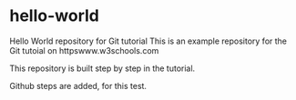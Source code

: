 # hello-world
Hello World repository for Git tutorial
This is an example repository for the Git tutoial on httpswww.w3schools.com

This repository is built step by step in the tutorial.

Github steps are added, for this test.
